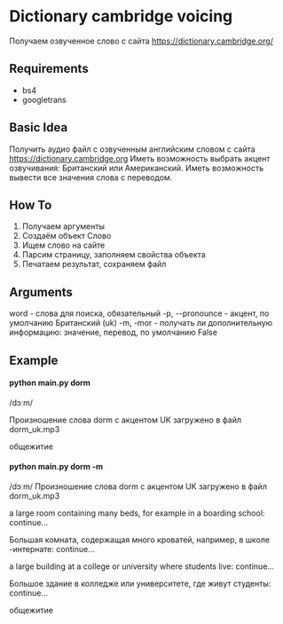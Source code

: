 # Dictionary cambridge voicing
Получаем озвученное слово с сайта https://dictionary.cambridge.org/
## Requirements
* bs4
* googletrans
## Basic Idea
Получить аудио файл с озвученным английским словом с сайта https://dictionary.cambridge.org
Иметь возможность выбрать акцент озвучивания: Британский или Американский.
Иметь возможность вывести все значения слова с переводом.
## How To
1. Получаем аргументы
2. Создаём объект Слово
3. Ищем слово на сайте
4. Парсим страницу, заполняем свойства объекта
5. Печатаем результат, сохраняем файл
## Arguments
word - слова для поиска, обязательный
-p, --pronounce  - акцент, по умолчанию Британский (uk)
-m, -mor - получать ли дополнительную информацию: значение, перевод, по умолчанию False
## Example
#### python main.py dorm

/dɔːm/

Произношение слова dorm c акцентом UK загружено в файл dorm_uk.mp3

общежитие
#### python main.py dorm -m

/dɔːm/
Произношение слова dorm c акцентом UK загружено в файл dorm_uk.mp3

a large room containing many beds, for example in a boarding school:
continue...

Большая комната, содержащая много кроватей, например, в школе -интернате:
continue...

a large building at a college or university where students live:
continue...

Большое здание в колледже или университете, где живут студенты:
continue...

общежитие
